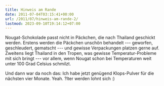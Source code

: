 ```yaml
---
title: Hinweis am Rande
date: 2011-07-04T03:15:41+00:00
url: /2011/07/hinweis-am-rande-2/
lastmod: 2023-09-10T19:14:12+07:00
---
```

Nougat-Schokolade passt nicht in Päckchen, die nach Thailand geschickt werden. Erstens werden die Päckchen unschön behandelt --- geworfen, geschleudert, gematscht --- und gewisse Verpackungen platzen gerne auf. Zweitens liegt Thailand in den Tropen, was gewisse Temperatur-Probleme mit sich bringt --- vor allem, wenn Nougat schon bei Temperaturen weit unter 100 Grad Celsius schmilzt.

Und dann war da noch das: Ich habe jetzt genügend Klops-Pulver für die nächsten vier Monate. Yeah. ?lter werden lohnt sich :)
